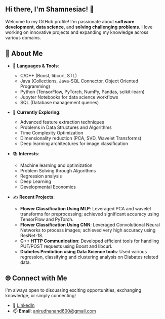 ## Hi there, I'm Shamnesiac! 👋  

Welcome to my GitHub profile! I'm passionate about **software development**, **data science**, and **solving challenging problems**. I love working on innovative projects and expanding my knowledge across various domains.  

## 🚀 About Me  
- 🔧 **Languages & Tools**:  
  - C/C++ (Boost, libcurl, STL)
  - Java (Collections, Java-SQL Connector, Object Oriented Programming)
  - Python (TensorFlow, PyTorch, NumPy, Pandas, scikit-learn)  
  - Jupyter Notebooks for data science workflows
  - SQL (Database management queries)

- 🌱 **Currently Exploring**:  
  - Advanced feature extraction techniques
  - Problems in Data Structures and Algorithms
  - Time Complexity Optimization
  - Dimensionality reduction (PCA, SVD, Wavelet Transforms)  
  - Deep learning architectures for image classification  

- 📚 **Interests**:
  - Machine learning and optimization
  - Problem Solving through Algorithms
  - Regression analysis
  - Deep Learning
  - Developmental Economics

- ✍️ **Recent Projects**:  
  - **Flower Classification Using MLP**: Leveraged PCA and wavelet transforms for preprocessing; achieved significant accuracy using TensorFlow and PyTorch.
  - **Flower Classification Using CNN**: Leveraged Convolutional Neural Networks to process images; achieved very high accuracy using ResNet-18.
  - **C++ HTTP Communication**: Developed efficient tools for handling PUT/POST requests using Boost and libcurl.
  - **Diabetes Prediction using Data Science tools**: Used various regression, classifying and clustering analysis on Diabates related data.

## 🌐 Connect with Me  
I'm always open to discussing exciting opportunities, exchanging knowledge, or simply connecting!  
- 💼 [LinkedIn](https://www.linkedin.com/in/anand-anirudh/)  
- 📫 **Email**: [anirudhanand600@gmail.com](mailto:anirudhanand600@gmail.com)  
